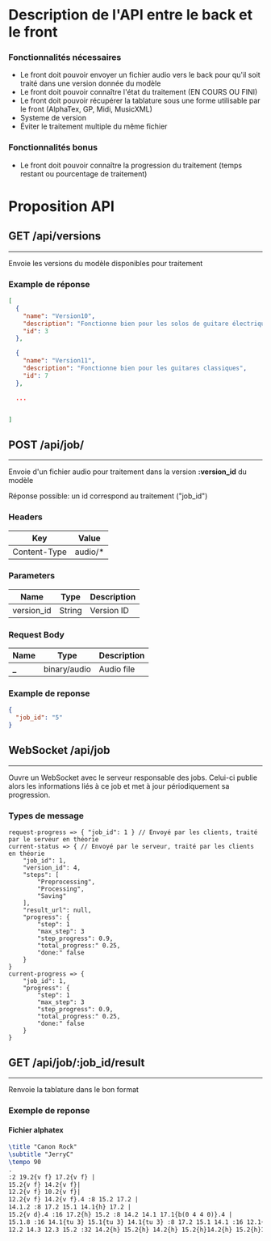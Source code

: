 # Description de l'API entre le back et le front

### Fonctionnalités nécessaires

- Le front doit pouvoir envoyer un fichier audio vers le back pour qu'il soit traité dans une version donnée du modèle
- Le front doit pouvoir connaître l'état du traitement (EN COURS OU FINI)
- Le front doit pouvoir récupérer la tablature sous une forme utilisable par le front (AlphaTex, GP, Midi, MusicXML)
- Systeme de version
- Éviter le traitement multiple du même fichier

### Fonctionnalités bonus

- Le front doit pouvoir connaître la progression du traitement (temps restant ou pourcentage de traitement)

# Proposition API

## **GET** /api/versions

---

Envoie les versions du modèle disponibles pour traitement

### **Example de réponse**

```json
[
  {
    "name": "Version10",
    "description": "Fonctionne bien pour les solos de guitare électriques",
    "id": 3
  },

  {
    "name": "Version11",
    "description": "Fonctionne bien pour les guitares classiques",
    "id": 7
  },

  ...


]
```

## **POST** /api/job/

---

Envoie d'un fichier audio pour traitement dans la version **:version_id** du modèle

Réponse possible: un id correspond au traitement ("job_id")

### **Headers**

| Key          | Value      |
| ------------ | ---------- |
| Content-Type | audio/* |

### **Parameters**

| Name     | Type   | Description                    |
| -------- | ------ | ------------------------------ |
| version_id | String | Version ID |

### **Request Body**

| Name   | Type         | Description |
| ------ | ------------ | ----------- |
| **\_** | binary/audio | Audio file  |

### **Example de reponse**

```json
{
  "job_id": "5"
}
```

## **WebSocket** /api/job
---

Ouvre un WebSocket avec le serveur responsable des jobs. Celui-ci publie alors les informations liés à ce job et met à jour périodiquement sa progression.

### **Types de message**

```
request-progress => { "job_id": 1 } // Envoyé par les clients, traité par le serveur en théorie
current-status => { // Envoyé par le serveur, traité par les clients en théorie
    "job_id": 1,
    "version_id": 4,
    "steps": [
        "Preprocessing",
        "Processing",
        "Saving"
    ],
    "result_url": null,
    "progress": {
        "step": 1
        "max_step": 3
        "step_progress": 0.9,
        "total_progress:" 0.25,
        "done:" false
    }
}
current-progress => {
    "job_id": 1,
    "progress": {
        "step": 1
        "max_step": 3
        "step_progress": 0.9,
        "total_progress:" 0.25,
        "done:" false
    }
}
```

## **GET** /api/job/**:job_id**/result

---

Renvoie la tablature dans le bon format

### **Exemple de reponse**

#### Fichier alphatex

```tex
\title "Canon Rock"
\subtitle "JerryC"
\tempo 90
.
:2 19.2{v f} 17.2{v f} |
15.2{v f} 14.2{v f}|
12.2{v f} 10.2{v f}|
12.2{v f} 14.2{v f}.4 :8 15.2 17.2 |
14.1.2 :8 17.2 15.1 14.1{h} 17.2 |
15.2{v d}.4 :16 17.2{h} 15.2 :8 14.2 14.1 17.1{b(0 4 4 0)}.4 |
15.1.8 :16 14.1{tu 3} 15.1{tu 3} 14.1{tu 3} :8 17.2 15.1 14.1 :16 12.1{tu 3} 14.1{tu 3} 12.1{tu 3} :8 15.2 14.2 |
12.2 14.3 12.3 15.2 :32 14.2{h} 15.2{h} 14.2{h} 15.2{h}14.2{h} 15.2{h}14.2{h} 15.2{h}14.2{h} 15.2{h}14.2{h} 15.2{h}14.2{h} 15.2{h}14.2{h} 15.2{h}
```
